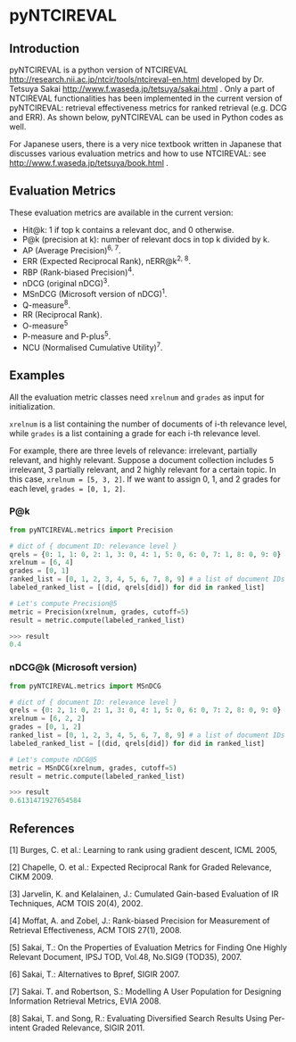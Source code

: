 # pyNTCIREVAL

## Introduction

pyNTCIREVAL is a python version of NTCIREVAL http://research.nii.ac.jp/ntcir/tools/ntcireval-en.html
developed by Dr. Tetsuya Sakai http://www.f.waseda.jp/tetsuya/sakai.html .
Only a part of NTCIREVAL functionalities has been implemented in the current
version of pyNTCIREVAL:
retrieval effectiveness metrics for ranked retrieval (e.g. DCG and ERR).
As shown below, pyNTCIREVAL can be used in Python codes as well.

For Japanese users, there is a very nice textbook written in Japanese
that discusses various evaluation metrics and how to use NTCIREVAL: see http://www.f.waseda.jp/tetsuya/book.html .

## Evaluation Metrics

These evaluation metrics are available in the current version:

- Hit@k: 1 if top k contains a relevant doc, and 0 otherwise.
- P@k (precision at k): number of relevant docs in top k divided by k.
- AP (Average Precision)<sup>6, 7</sup>.
- ERR (Expected Reciprocal Rank), nERR@k<sup>2, 8</sup>.
- RBP (Rank-biased Precision)<sup>4</sup>.
- nDCG (original nDCG)<sup>3</sup>.
- MSnDCG (Microsoft version of nDCG)<sup>1</sup>.
- Q-measure<sup>8</sup>.
- RR (Reciprocal Rank).
- O-measure<sup>5</sup>
- P-measure and P-plus<sup>5</sup>.
- NCU (Normalised Cumulative Utility)<sup>7</sup>.

## Examples

All the evaluation metric classes need `xrelnum` and `grades` as input for initialization.

`xrelnum` is a list containing the number of documents of i-th relevance level,
while `grades` is a list containing a grade for each i-th relevance level.

For example, there are three levels of relevance: irrelevant, partially relevant, and highly relevant.
Suppose a document collection includes 5 irrelevant, 3 partially relevant, and 2 highly relevant for a certain topic.
In this case, `xrelnum = [5, 3, 2]`.
If we want to assign 0, 1, and 2 grades for each level, `grades = [0, 1, 2]`.

### P@k

```python
from pyNTCIREVAL.metrics import Precision

# dict of { document ID: relevance level }
qrels = {0: 1, 1: 0, 2: 1, 3: 0, 4: 1, 5: 0, 6: 0, 7: 1, 8: 0, 9: 0} 
xrelnum = [6, 4]
grades = [0, 1]
ranked_list = [0, 1, 2, 3, 4, 5, 6, 7, 8, 9] # a list of document IDs
labeled_ranked_list = [(did, qrels[did]) for did in ranked_list]

# Let's compute Precision@5
metric = Precision(xrelnum, grades, cutoff=5)
result = metric.compute(labeled_ranked_list)

>>> result
0.4
```

### nDCG@k (Microsoft version)

```python
from pyNTCIREVAL.metrics import MSnDCG

# dict of { document ID: relevance level }
qrels = {0: 2, 1: 0, 2: 1, 3: 0, 4: 1, 5: 0, 6: 0, 7: 2, 8: 0, 9: 0} 
xrelnum = [6, 2, 2]
grades = [0, 1, 2]
ranked_list = [0, 1, 2, 3, 4, 5, 6, 7, 8, 9] # a list of document IDs
labeled_ranked_list = [(did, qrels[did]) for did in ranked_list]

# Let's compute nDCG@5
metric = MSnDCG(xrelnum, grades, cutoff=5)
result = metric.compute(labeled_ranked_list)

>>> result
0.6131471927654584
```


## References

[1] Burges, C. et al.: 
Learning to rank using gradient descent, 
ICML 2005,

[2] Chapelle, O. et al.:
Expected Reciprocal Rank for Graded Relevance,
CIKM 2009.

[3] Jarvelin, K. and Kelalainen, J.:
Cumulated Gain-based Evaluation of IR Techniques,
ACM TOIS 20(4), 2002.

[4] Moffat, A. and Zobel, J.:
Rank-biased Precision for Measurement of Retrieval Effectiveness,
ACM TOIS 27(1), 2008.

[5] Sakai, T.:
On the Properties of Evaluation Metrics for Finding One Highly Relevant Document,
IPSJ TOD, Vol.48, No.SIG9 (TOD35), 2007.

[6] Sakai, T.:
Alternatives to Bpref,
SIGIR 2007.

[7] Sakai. T. and Robertson, S.:
Modelling A User Population for Designing Information Retrieval Metrics,
EVIA 2008.

[8] Sakai, T. and Song, R.:
Evaluating Diversified Search Results Using Per-intent Graded Relevance,
SIGIR 2011.


